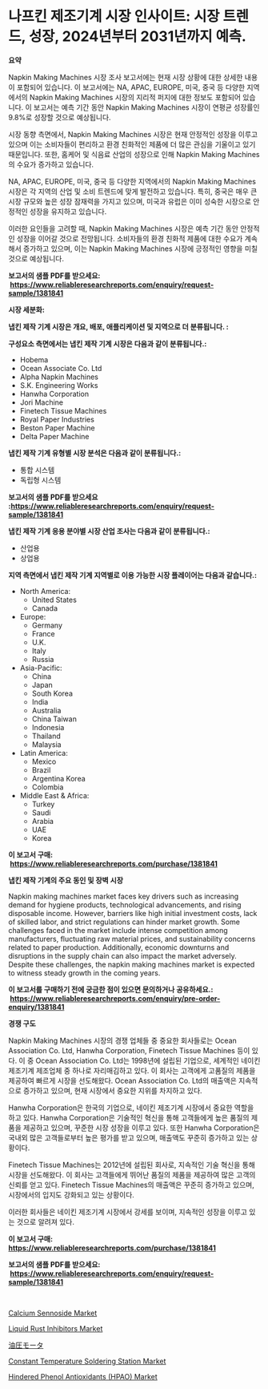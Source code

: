 <p><h1>나프킨 제조기계 시장 인사이트: 시장 트렌드, 성장, 2024년부터 2031년까지 예측.</h1></p><p><strong>요약</strong></p>
<p><p>Napkin Making Machines 시장 조사 보고서에는 현재 시장 상황에 대한 상세한 내용이 포함되어 있습니다. 이 보고서에는 NA, APAC, EUROPE, 미국, 중국 등 다양한 지역에서의 Napkin Making Machines 시장의 지리적 퍼지에 대한 정보도 포함되어 있습니다. 이 보고서는 예측 기간 동안 Napkin Making Machines 시장이 연평균 성장률인 9.8%로 성장할 것으로 예상됩니다.</p><p>시장 동향 측면에서, Napkin Making Machines 시장은 현재 안정적인 성장을 이루고 있으며 이는 소비자들이 편리하고 환경 친화적인 제품에 더 많은 관심을 기울이고 있기 때문입니다. 또한, 홈케어 및 식음료 산업의 성장으로 인해 Napkin Making Machines의 수요가 증가하고 있습니다.</p><p>NA, APAC, EUROPE, 미국, 중국 등 다양한 지역에서의 Napkin Making Machines 시장은 각 지역의 산업 및 소비 트렌드에 맞게 발전하고 있습니다. 특히, 중국은 매우 큰 시장 규모와 높은 성장 잠재력을 가지고 있으며, 미국과 유럽은 이미 성숙한 시장으로 안정적인 성장을 유지하고 있습니다.</p><p>이러한 요인들을 고려할 때, Napkin Making Machines 시장은 예측 기간 동안 안정적인 성장을 이어갈 것으로 전망됩니다. 소비자들의 환경 친화적 제품에 대한 수요가 계속해서 증가하고 있으며, 이는 Napkin Making Machines 시장에 긍정적인 영향을 미칠 것으로 예상됩니다. </p></p>
<p><strong>보고서의 샘플 PDF를 받으세요: &nbsp;<a href="https://www.reliableresearchreports.com/enquiry/request-sample/1381841">https://www.reliableresearchreports.com/enquiry/request-sample/1381841</a></strong></p>
<p><strong>시장 세분화:</strong></p>
<p><strong> 냅킨 제작 기계 시장은 개요, 배포, 애플리케이션 및 지역으로 더 분류됩니다. :</strong></p>
<p><strong>구성요소 측면에서는 냅킨 제작 기계 시장은 다음과 같이 분류됩니다.:</strong></p>
<p><ul><li>Hobema</li><li>Ocean Associate Co. Ltd</li><li>Alpha Napkin Machines</li><li>S.K. Engineering Works</li><li>Hanwha Corporation</li><li>Jori Machine</li><li>Finetech Tissue Machines</li><li>Royal Paper Industries</li><li>Beston Paper Machine</li><li>Delta Paper Machine</li></ul></p>
<p><strong> 냅킨 제작 기계 유형별 시장 분석은 다음과 같이 분류됩니다.:</strong></p>
<p><ul><li>통합 시스템</li><li>독립형 시스템</li></ul></p>
<p><strong>보고서의 샘플 PDF를 받으세요 :<a href="https://www.reliableresearchreports.com/enquiry/request-sample/1381841">https://www.reliableresearchreports.com/enquiry/request-sample/1381841</a></strong></p>
<p><strong> 냅킨 제작 기계 응용 분야별 시장 산업 조사는 다음과 같이 분류됩니다.:</strong></p>
<p><ul><li>산업용</li><li>상업용</li></ul></p>
<p><strong>지역 측면에서 냅킨 제작 기계 지역별로 이용 가능한 시장 플레이어는 다음과 같습니다.:</strong></p>
<p><ul>
    <li>
        North America:
        <ul>
            <li>United States</li>
            <li>Canada</li>
        </ul>
    </li>
    <li>
        Europe:
        <ul>
            <li>Germany</li>
            <li>France</li>
            <li>U.K.</li>
            <li>Italy</li>
            <li>Russia</li>
        </ul>
    </li>
    <li>
        Asia-Pacific:
        <ul>
            <li>China</li>
            <li>Japan</li>
            <li>South Korea</li>
            <li>India</li>
            <li>Australia</li>
            <li>China Taiwan</li>
            <li>Indonesia</li>
            <li>Thailand</li>
            <li>Malaysia</li>
        </ul>
    </li>
    <li>
        Latin America:
        <ul>
            <li>Mexico</li>
            <li>Brazil</li>
            <li>Argentina Korea</li>
            <li>Colombia</li>
        </ul>
    </li>
    <li>
        Middle East & Africa:
        <ul>
            <li>Turkey</li>
            <li>Saudi</li>
            <li>Arabia</li>
            <li>UAE</li>
            <li>Korea</li>
        </ul>
    </li>
    </ul></p>
<p><strong>이 보고서 구매: &nbsp;<a href="https://www.reliableresearchreports.com/purchase/1381841">https://www.reliableresearchreports.com/purchase/1381841</a></strong></p>
<p><strong>냅킨 제작 기계의 주요 동인 및 장벽 시장</strong></p>
<p><p>Napkin making machines market faces key drivers such as increasing demand for hygiene products, technological advancements, and rising disposable income. However, barriers like high initial investment costs, lack of skilled labor, and strict regulations can hinder market growth. Some challenges faced in the market include intense competition among manufacturers, fluctuating raw material prices, and sustainability concerns related to paper production. Additionally, economic downturns and disruptions in the supply chain can also impact the market adversely. Despite these challenges, the napkin making machines market is expected to witness steady growth in the coming years.</p></p>
<p><strong>이 보고서를 구매하기 전에 궁금한 점이 있으면 문의하거나 공유하세요.: &nbsp;<a href="https://www.reliableresearchreports.com/enquiry/pre-order-enquiry/1381841">https://www.reliableresearchreports.com/enquiry/pre-order-enquiry/1381841</a></strong></p>
<p><strong>경쟁 구도</strong></p>
<p><p>Napkin Making Machines 시장의 경쟁 업체들 중 중요한 회사들로는 Ocean Association Co. Ltd, Hanwha Corporation, Finetech Tissue Machines 등이 있다. 이 중 Ocean Association Co. Ltd는 1998년에 설립된 기업으로, 세계적인 네이킨 제조기계 제조업체 중 하나로 자리매김하고 있다. 이 회사는 고객에게 고품질의 제품을 제공하여 빠르게 시장을 선도해왔다. Ocean Association Co. Ltd의 매출액은 지속적으로 증가하고 있으며, 현재 시장에서 중요한 지위를 차지하고 있다.</p><p>Hanwha Corporation은 한국의 기업으로, 네이킨 제조기계 시장에서 중요한 역할을 하고 있다. Hanwha Corporation은 기술적인 혁신을 통해 고객들에게 높은 품질의 제품을 제공하고 있으며, 꾸준한 시장 성장을 이루고 있다. 또한 Hanwha Corporation은 국내외 많은 고객들로부터 높은 평가를 받고 있으며, 매출액도 꾸준히 증가하고 있는 상황이다.</p><p>Finetech Tissue Machines는 2012년에 설립된 회사로, 지속적인 기술 혁신을 통해 시장을 선도해왔다. 이 회사는 고객들에게 뛰어난 품질의 제품을 제공하여 많은 고객의 신뢰를 얻고 있다. Finetech Tissue Machines의 매출액은 꾸준히 증가하고 있으며, 시장에서의 입지도 강화되고 있는 상황이다. </p><p>이러한 회사들은 네이킨 제조기계 시장에서 강세를 보이며, 지속적인 성장을 이루고 있는 것으로 알려져 있다.</p></p>
<p><strong>이 보고서 구매: &nbsp; <a href="https://www.reliableresearchreports.com/purchase/1381841">https://www.reliableresearchreports.com/purchase/1381841</a></strong></p>
<p><strong>보고서의 샘플 PDF를 받으세요: &nbsp;<a href="https://www.reliableresearchreports.com/enquiry/request-sample/1381841">https://www.reliableresearchreports.com/enquiry/request-sample/1381841</a></strong><strong></strong></p>
<p>&nbsp;</p>
<p><p><a href="https://issuu.com/reportprime-2/docs/calcium-sennoside-market-size-2030.pptx">Calcium Sennoside Market</a></p><p><a href="https://github.com/Sinjinluong3e0awx2m195k76/Market-Research-Report-List-1/blob/main/liquid-rust-inhibitors-market.md">Liquid Rust Inhibitors Market</a></p><p><a href="https://github.com/cbigkbh02719/Market-Research-Report-List-1/blob/main/8137439745.md">油圧モータ</a></p><p><a href="https://skillful-vermicelli-b89.notion.site/Insights-into-Constant-Temperature-Soldering-Station-Market-Size-Analysing-Market-Share-Trends-an-ec01cec76d98474287f72c37d4609f6f">Constant Temperature Soldering Station Market</a></p><p><a href="https://github.com/CliffMedina6/Market-Research-Report-List-3/blob/main/hindered-phenol-antioxidants-hpao-market.md">Hindered Phenol Antioxidants (HPAO) Market</a></p></p>